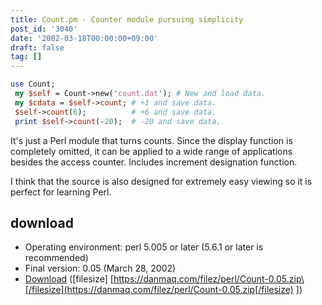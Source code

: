```yaml
---
title: Count.pm - Counter module pursuing simplicity
post_id: '3040'
date: '2002-03-18T00:00:00+09:00'
draft: false
tag: []
---
```


```Perl
use Count; 
 my $self = Count->new('count.dat'); # New and load data. 
 my $cdata = $self->count; # +1 and save data. 
 $self->count(6);          # +6 and save data. 
 print $self->count(-20);  # -20 and save data. 

```

It's just a Perl module that turns counts. Since the display function is completely omitted, it can be applied to a wide range of applications besides the access counter. Includes increment designation function.

I think that the source is also designed for extremely easy viewing so it is perfect for learning Perl.

## download

*   Operating environment: perl 5.005 or later (5.6.1 or later is recommended)
*   Final version: 0.05 (March 28, 2002)
*   [Download](/filez/perl/Count-0.05.zip) (\[filesize\] [https://danmaq.com/filez/perl/Count-0.05.zip\[/filesize](https://danmaq.com/filez/perl/Count-0.05.zip[/filesize) \])